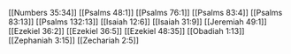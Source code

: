 [[Numbers 35:34]]
[[Psalms 48:1]]
[[Psalms 76:1]]
[[Psalms 83:4]]
[[Psalms 83:13]]
[[Psalms 132:13]]
[[Isaiah 12:6]]
[[Isaiah 31:9]]
[[Jeremiah 49:1]]
[[Ezekiel 36:2]]
[[Ezekiel 36:5]]
[[Ezekiel 48:35]]
[[Obadiah 1:13]]
[[Zephaniah 3:15]]
[[Zechariah 2:5]]
